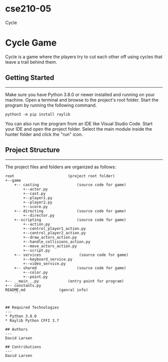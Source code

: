# cse210-05
Cycle

# Cycle Game
Cycle is a game where the players try to cut each other off using cycles that leave a trail behind them.

## Getting Started
---
Make sure you have Python 3.8.0 or newer installed and running on your machine. Open a terminal and browse to the project's root folder. Start the program by running the following command.
```
python3 -m pip install raylib
```
You can also run the program from an IDE like Visual Studio Code. Start your IDE and open the project folder. Select the main module inside the hunter folder and click the "run" icon.

## Project Structure
---
The project files and folders are organized as follows:
```
root                        (project root folder)
+--game
    +-- casting                 (source code for game)
        +--actor.py
        +--cast.py
        +--player1.py
        +--player2.py
        +--score.py
    +-- directing               (source code for game)
        +--director.py
    +--scripting                (source code for game)
        +--action.py
        +--control_player1_action.py
        +--control_player2_action.py
        +--draw_actors_action.py
        +--handle_collisions_action.py
        +--move_actors_action.py
        +--script.py
    +-- services                 (source code for game)
        +--keyboard_service.py
        +--video_service.py
    +-- shared                  (source code for game)
        +--color.py
        +--point.py
+-- __main__.py             (entry point for program)
+-- constants.py
README.md               (genral info)
    ```


## Required Technologies
---
* Python 3.8.0
* Raylib Python CFFI 3.7

## Authors
---
David Larsen

## Contributions
---
David Larsen